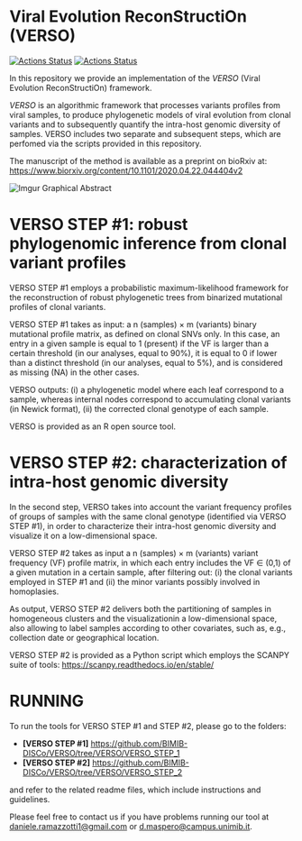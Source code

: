 Viral Evolution ReconStructiOn (VERSO)
================

[![Actions Status](https://github.com/BIMIB-DISCo/VERSO/workflows/check-master/badge.svg)](https://github.com/BIMIB-DISCo/VERSO/actions?query=workflow%3Acheck-master)
[![Actions Status](https://github.com/BIMIB-DISCo/VERSO/workflows/check-development/badge.svg)](https://github.com/BIMIB-DISCo/VERSO/actions?query=workflow%3Acheck-development)

In this repository we provide an implementation of the *VERSO* (Viral Evolution ReconStructiOn) framework. 

*VERSO* is an algorithmic framework that processes variants profiles from viral samples, to produce phylogenetic models of viral evolution from clonal variants and to subsequently quantify the intra-host genomic diversity of samples. VERSO includes two separate and subsequent steps, which are perfomed via the scripts provided in this repository. 

The manuscript of the method is available as a preprint on bioRxiv at: https://www.biorxiv.org/content/10.1101/2020.04.22.044404v2

![Imgur Graphical Abstract](https://github.com/BIMIB-DISCo/VERSO/blob/VERSO/graphical_abstract.png) 

# VERSO STEP #1: robust phylogenomic inference from clonal variant profiles
VERSO STEP #1 employs a probabilistic maximum-likelihood framework for the reconstruction of robust phylogenetic trees from binarized mutational profiles of clonal variants. 

VERSO STEP #1 takes as input:  a n (samples) × m (variants) binary mutational profile matrix, as defined on clonal SNVs only.  In this case, an entry in a given sample is equal to 1 (present) if the VF is larger than a certain threshold (in our analyses, equal to 90%), it is equal to 0 if lower than a distinct threshold (in our analyses, equal to 5%), and is considered as missing (NA) in the other cases.

VERSO outputs: (i) a phylogenetic model where each leaf correspond to a sample, whereas internal nodes correspond to accumulating clonal variants (in Newick format), (ii) the corrected clonal genotype of each sample.

VERSO is provided as an R open source tool. 

# VERSO STEP #2: characterization of intra-host genomic diversity
In the second step, VERSO takes into account the variant frequency profiles of groups of samples with the same clonal genotype (identified via VERSO STEP #1), in order to characterize their intra-host genomic diversity and visualize it on a low-dimensional space. 

VERSO STEP #2 takes as input a n (samples) × m (variants) variant frequency (VF) profile matrix, in which each entry includes the VF ∈ (0,1) of a given mutation in a certain sample, after filtering out: (i) the clonal variants employed in STEP #1 and (ii) the minor variants possibly involved in homoplasies.

As output, VERSO STEP #2 delivers both the partitioning of samples in homogeneous clusters and the visualizationin a low-dimensional space, also allowing to label samples according to other covariates, such as, e.g., collection date or geographical location. 

VERSO STEP #2 is provided as a Python script which employs the SCANPY suite of tools: https://scanpy.readthedocs.io/en/stable/

# RUNNING
To run the tools for VERSO STEP #1 and STEP #2, please go to the folders: 
* **[VERSO STEP #1]** https://github.com/BIMIB-DISCo/VERSO/tree/VERSO/VERSO_STEP_1 
* **[VERSO STEP #2]** https://github.com/BIMIB-DISCo/VERSO/tree/VERSO/VERSO_STEP_2 

and refer to the related readme files, which include instructions and guidelines. 

Please feel free to contact us if you have problems running our tool at daniele.ramazzotti1@gmail.com or d.maspero@campus.unimib.it. 
